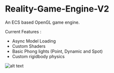 # Reality-Game-Engine-V2
An ECS based OpenGL game engine.

Current Features :
- Async Model Loading
- Custom Shaders
- Basic Phong lights (Point, Dynamic and Spot)
- Custom rigidbody physics

![alt text](https://i.imgur.com/cJm00hc.png)
